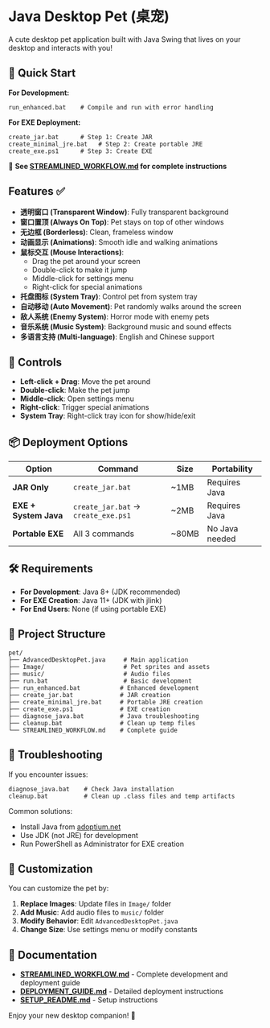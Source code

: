 # Java Desktop Pet (桌宠)

A cute desktop pet application built with Java Swing that lives on your desktop and interacts with you!

## 🚀 **Quick Start**

**For Development:**
```batch
run_enhanced.bat    # Compile and run with error handling
```

**For EXE Deployment:**
```batch
create_jar.bat      # Step 1: Create JAR
create_minimal_jre.bat   # Step 2: Create portable JRE  
create_exe.ps1      # Step 3: Create EXE
```

📖 **See [STREAMLINED_WORKFLOW.md](STREAMLINED_WORKFLOW.md) for complete instructions**

## Features ✅

- **透明窗口 (Transparent Window)**: Fully transparent background
- **窗口置顶 (Always On Top)**: Pet stays on top of other windows
- **无边框 (Borderless)**: Clean, frameless window
- **动画显示 (Animations)**: Smooth idle and walking animations
- **鼠标交互 (Mouse Interactions)**:
  - Drag the pet around your screen
  - Double-click to make it jump
  - Middle-click for settings menu
  - Right-click for special animations
- **托盘图标 (System Tray)**: Control pet from system tray
- **自动移动 (Auto Movement)**: Pet randomly walks around the screen
- **敌人系统 (Enemy System)**: Horror mode with enemy pets
- **音乐系统 (Music System)**: Background music and sound effects
- **多语言支持 (Multi-language)**: English and Chinese support

## 🎯 **Controls**

- **Left-click + Drag**: Move the pet around
- **Double-click**: Make the pet jump
- **Middle-click**: Open settings menu
- **Right-click**: Trigger special animations
- **System Tray**: Right-click tray icon for show/hide/exit

## 📦 **Deployment Options**

| Option | Command | Size | Portability |
|--------|---------|------|-------------|
| **JAR Only** | `create_jar.bat` | ~1MB | Requires Java |
| **EXE + System Java** | `create_jar.bat` → `create_exe.ps1` | ~2MB | Requires Java |
| **Portable EXE** | All 3 commands | ~80MB | No Java needed |

## 🛠️ **Requirements**

- **For Development**: Java 8+ (JDK recommended)
- **For EXE Creation**: Java 11+ (JDK with jlink)
- **For End Users**: None (if using portable EXE)

## 📁 **Project Structure**

```
pet/
├── AdvancedDesktopPet.java     # Main application
├── Image/                      # Pet sprites and assets
├── music/                      # Audio files
├── run.bat                     # Basic development
├── run_enhanced.bat           # Enhanced development
├── create_jar.bat             # JAR creation
├── create_minimal_jre.bat     # Portable JRE creation
├── create_exe.ps1             # EXE creation
├── diagnose_java.bat          # Java troubleshooting
├── cleanup.bat                # Clean up temp files
└── STREAMLINED_WORKFLOW.md    # Complete guide
```

## 🔧 **Troubleshooting**

If you encounter issues:
```batch
diagnose_java.bat    # Check Java installation
cleanup.bat          # Clean up .class files and temp artifacts
```

Common solutions:
- Install Java from [adoptium.net](https://adoptium.net/)
- Use JDK (not JRE) for development
- Run PowerShell as Administrator for EXE creation

## 🎨 **Customization**

You can customize the pet by:
1. **Replace Images**: Update files in `Image/` folder
2. **Add Music**: Add audio files to `music/` folder
3. **Modify Behavior**: Edit `AdvancedDesktopPet.java`
4. **Change Size**: Use settings menu or modify constants

## 📖 **Documentation**

- **[STREAMLINED_WORKFLOW.md](STREAMLINED_WORKFLOW.md)** - Complete development and deployment guide
- **[DEPLOYMENT_GUIDE.md](DEPLOYMENT_GUIDE.md)** - Detailed deployment instructions
- **[SETUP_README.md](SETUP_README.md)** - Setup instructions

Enjoy your new desktop companion! 🐾 